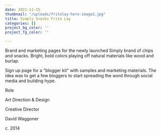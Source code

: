 ```yaml
---
date: 2021-11-15
thumbnail: "/uploads/fritolay-hero-image2.jpg"
title: Simply Snacks Frito Lay
categories: []
project_bg_color: ''
project_fg_color: ''

---
```

Brand and marketing pages for the newly launched Simply brand of chips and snacks. Bright, bold colors playing off natural materials like wood and burlap.

Sign up page for a "blogger kit" with samples and marketing materials. The idea was to get a few bloggers to start spreading the word through social media and building hype.

Role

Art Direction & Design

Creative Director

David Waggoner

c. 2014